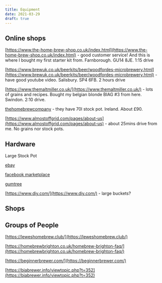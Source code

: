 ```yaml
---
title: Equipment 
date: 2021-03-29
draft: true
---
```



## Online shops


[https://www.the-home-brew-shop.co.uk/index.html](https://www.the-home-brew-shop.co.uk/index.html) - good customer service! And this is where I bought my first starter kit from. Farnborough. GU14 8JE.  1:15 drive

[https://www.brewuk.co.uk/beerkits/beer/woodfordes-microbrewery.html](https://www.brewuk.co.uk/beerkits/beer/woodfordes-microbrewery.html) - have good youtube video. Salisbury. SP4 6FB. 2 hours drive

[https://www.themaltmiller.co.uk/](https://www.themaltmiller.co.uk/) - lots of grains and recipes. Bought my belgian blonde BIAG #3 from here. Swindon. 2:10 drive.


[thehomebrewcompany](https://www.thehomebrewcompany.co.uk/index.php?main_page=advanced_search_result&keyword=pot&autocomplate_id=&search_in_description=1&zenid=tq5okc6e3fvn80ni9vhjonrcu5) - they have 70l stock pot. Ireland. About £90.

[https://www.almostoffgrid.com/pages/about-us](https://www.almostoffgrid.com/pages/about-us) - about 25mins drive from me. No grains nor stock pots. 

## Hardware

Large Stock Pot

[ebay](https://www.ebay.co.uk/itm/353474620666)


[facebook marketplace](https://www.facebook.com/marketplace/)

[gumtree](https://www.gumtree.com/)


[https://www.diy.com/](https://www.diy.com/) - large buckets?




## Shops



## Groups of People

[https://leweshomebrew.club/](https://leweshomebrew.club/)

[https://homebrewbrighton.co.uk/homebrew-brighton-faq/](https://homebrewbrighton.co.uk/homebrew-brighton-faq/)





[https://beginnerbrewer.com/](https://beginnerbrewer.com/)

[https://biabrewer.info/viewtopic.php?t=352](https://biabrewer.info/viewtopic.php?t=352)